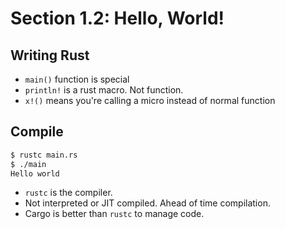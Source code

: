 # Section 1.2: Hello, World!

## Writing Rust

* `main()` function is special
* `println!` is a rust macro. Not function.
* `x!()` means you're calling a micro instead of normal function

## Compile

```bash
$ rustc main.rs
$ ./main
Hello world
```

* `rustc` is the compiler.
* Not interpreted or JIT compiled. Ahead of time compilation.
* Cargo is better than `rustc` to manage code. 